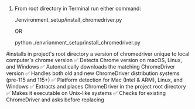 1. From root directory in Terminal run either command:

   ./environment_setup/install_chromedriver.py

   OR

   python ./envrionment_setup/install_chromedriver.py

#installs in project's root directory a version of chromedriver unique to local computer's chrome version
✅ Detects Chrome version on macOS, Linux, and Windows
✅ Automatically downloads the matching ChromeDriver version
✅ Handles both old and new ChromeDriver distribution systems (pre-115 and 115+)
✅ Platform detection for Mac (Intel & ARM), Linux, and Windows
✅ Extracts and places ChromeDriver in the project root directory
✅ Makes it executable on Unix-like systems
✅ Checks for existing ChromeDriver and asks before replacing
